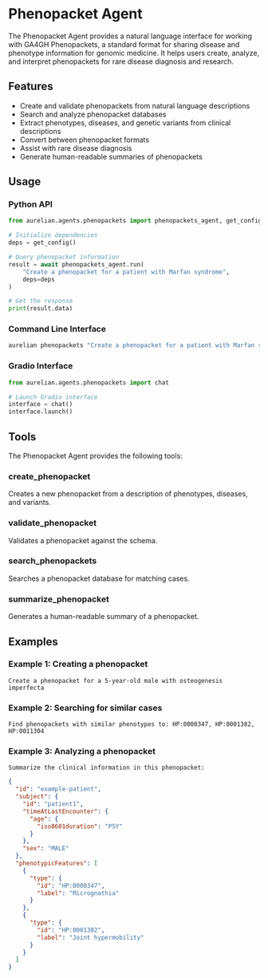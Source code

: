 # Phenopacket Agent

The Phenopacket Agent provides a natural language interface for working with GA4GH Phenopackets, a standard format for sharing disease and phenotype information for genomic medicine. It helps users create, analyze, and interpret phenopackets for rare disease diagnosis and research.

## Features

- Create and validate phenopackets from natural language descriptions
- Search and analyze phenopacket databases
- Extract phenotypes, diseases, and genetic variants from clinical descriptions
- Convert between phenopacket formats
- Assist with rare disease diagnosis
- Generate human-readable summaries of phenopackets

## Usage

### Python API

```python
from aurelian.agents.phenopackets import phenopackets_agent, get_config

# Initialize dependencies
deps = get_config()

# Query phenopacket information
result = await phenopackets_agent.run(
    "Create a phenopacket for a patient with Marfan syndrome",
    deps=deps
)

# Get the response
print(result.data)
```

### Command Line Interface

```bash
aurelian phenopackets "Create a phenopacket for a patient with Marfan syndrome"
```

### Gradio Interface

```python
from aurelian.agents.phenopackets import chat

# Launch Gradio interface
interface = chat()
interface.launch()
```

## Tools

The Phenopacket Agent provides the following tools:

### create_phenopacket

Creates a new phenopacket from a description of phenotypes, diseases, and variants.

### validate_phenopacket

Validates a phenopacket against the schema.

### search_phenopackets

Searches a phenopacket database for matching cases.

### summarize_phenopacket

Generates a human-readable summary of a phenopacket.

## Examples

### Example 1: Creating a phenopacket

```
Create a phenopacket for a 5-year-old male with osteogenesis imperfecta
```

### Example 2: Searching for similar cases

```
Find phenopackets with similar phenotypes to: HP:0000347, HP:0001382, HP:0011304
```

### Example 3: Analyzing a phenopacket

```
Summarize the clinical information in this phenopacket:
```
```json
{
  "id": "example-patient",
  "subject": {
    "id": "patient1",
    "timeAtLastEncounter": {
      "age": {
        "iso8601duration": "P5Y"
      }
    },
    "sex": "MALE"
  },
  "phenotypicFeatures": [
    {
      "type": {
        "id": "HP:0000347",
        "label": "Micrognathia"
      }
    },
    {
      "type": {
        "id": "HP:0001382",
        "label": "Joint hypermobility"
      }
    }
  ]
}
```